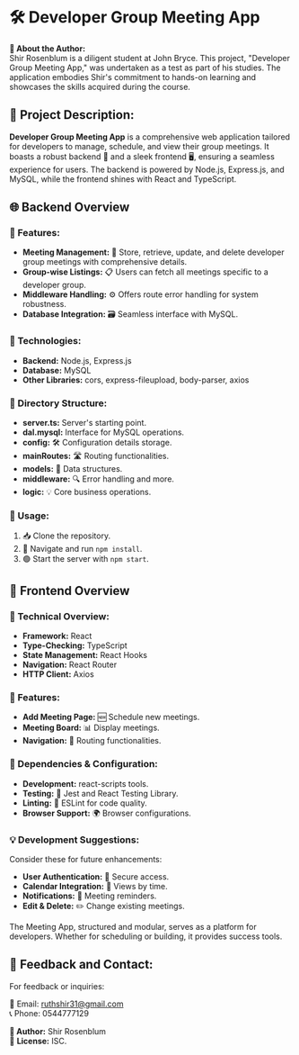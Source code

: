 
# 🛠 Developer Group Meeting App

**👤 About the Author:**  
Shir Rosenblum is a diligent student at John Bryce. This project, "Developer Group Meeting App," was undertaken as a test as part of his studies. The application embodies Shir's commitment to hands-on learning and showcases the skills acquired during the course.

## 📝 Project Description:

**Developer Group Meeting App** is a comprehensive web application tailored for developers to manage, schedule, and view their group meetings. It boasts a robust backend 💼 and a sleek frontend 🖥, ensuring a seamless experience for users. The backend is powered by Node.js, Express.js, and MySQL, while the frontend shines with React and TypeScript.

## 🌐 Backend Overview

### 🌟 Features:
- **Meeting Management:** 📅 Store, retrieve, update, and delete developer group meetings with comprehensive details.
- **Group-wise Listings:** 📋 Users can fetch all meetings specific to a developer group.
- **Middleware Handling:** ⚙ Offers route error handling for system robustness.
- **Database Integration:** 🗃 Seamless interface with MySQL.

### 🔧 Technologies:
- **Backend:** Node.js, Express.js
- **Database:** MySQL
- **Other Libraries:** cors, express-fileupload, body-parser, axios

### 📂 Directory Structure:
- **server.ts:** Server's starting point.
- **dal.mysql:** Interface for MySQL operations.
- **config:** 🛠 Configuration details storage.
- **mainRoutes:** 🛣 Routing functionalities.
- **models:** 📜 Data structures.
- **middleware:** 🔍 Error handling and more.
- **logic:** 💡 Core business operations.

### 🚀 Usage:
1. 📥 Clone the repository.
2. 📍 Navigate and run `npm install`.
3. 🟢 Start the server with `npm start`.

## 🎨 Frontend Overview

### 🔎 Technical Overview:
- **Framework:** React
- **Type-Checking:** TypeScript
- **State Management:** React Hooks
- **Navigation:** React Router
- **HTTP Client:** Axios

### 🎉 Features:
- **Add Meeting Page:** 🆕 Schedule new meetings.
- **Meeting Board:** 📊 Display meetings.
- **Navigation:** 🚦 Routing functionalities.

### 🔩 Dependencies & Configuration:
- **Development:** react-scripts tools.
- **Testing:** 🧪 Jest and React Testing Library.
- **Linting:** 📏 ESLint for code quality.
- **Browser Support:** 🌍 Browser configurations.

### 💡 Development Suggestions:
Consider these for future enhancements:

- **User Authentication:** 🔐 Secure access.
- **Calendar Integration:** 📆 Views by time.
- **Notifications:** 🚨 Meeting reminders.
- **Edit & Delete:** ✏️ Change existing meetings.

The Meeting App, structured and modular, serves as a platform for developers. Whether for scheduling or building, it provides success tools.

## 💌 Feedback and Contact:
For feedback or inquiries:

📩 Email: [ruthshir31@gmail.com](mailto:ruthshir31@gmail.com)   
📞 Phone: 0544777129

**👤 Author:** Shir Rosenblum  
📜 **License:** ISC.
